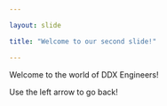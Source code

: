 ```yaml
---

layout: slide

title: "Welcome to our second slide!"

---
```


Welcome to the world of DDX Engineers!

Use the left arrow to go back!
